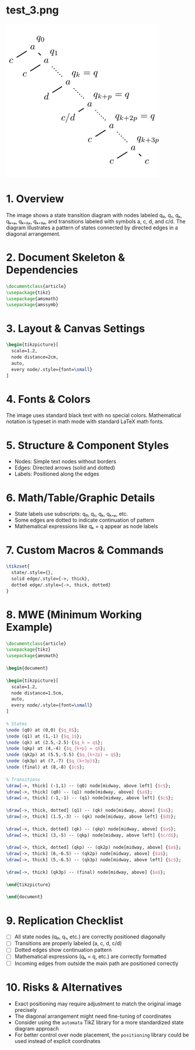 # test_3.png

![test_3.png](../../../eval_dataset/images/test_3.png)

# 1. Overview
The image shows a state transition diagram with nodes labeled q₀, q₁, qₖ, qₖ₊ₚ, qₖ₊₂ₚ, qₖ₊₃ₚ, and transitions labeled with symbols a, c, d, and c/d. The diagram illustrates a pattern of states connected by directed edges in a diagonal arrangement.

# 2. Document Skeleton & Dependencies
```latex
\documentclass{article}
\usepackage{tikz}
\usepackage{amsmath}
\usepackage{amssymb}
```

# 3. Layout & Canvas Settings
```latex
\begin{tikzpicture}[
  scale=1.2,
  node distance=2cm,
  auto,
  every node/.style={font=\small}
]
```

# 4. Fonts & Colors
The image uses standard black text with no special colors. Mathematical notation is typeset in math mode with standard LaTeX math fonts.

# 5. Structure & Component Styles
- Nodes: Simple text nodes without borders
- Edges: Directed arrows (solid and dotted)
- Labels: Positioned along the edges

# 6. Math/Table/Graphic Details
- State labels use subscripts: q₀, q₁, qₖ, qₖ₊ₚ, etc.
- Some edges are dotted to indicate continuation of pattern
- Mathematical expressions like qₖ = q appear as node labels

# 7. Custom Macros & Commands
```latex
\tikzset{
  state/.style={},
  solid edge/.style={->, thick},
  dotted edge/.style={->, thick, dotted}
}
```

# 8. MWE (Minimum Working Example)
```latex
\documentclass{article}
\usepackage{tikz}
\usepackage{amsmath}

\begin{document}

\begin{tikzpicture}[
  scale=1.2,
  node distance=1.5cm,
  auto,
  every node/.style={font=\small}
]

% States
\node (q0) at (0,0) {$q_0$};
\node (q1) at (1,-1) {$q_1$};
\node (qk) at (2.5,-2.5) {$q_k = q$};
\node (qkp) at (4,-4) {$q_{k+p} = q$};
\node (qk2p) at (5.5,-5.5) {$q_{k+2p} = q$};
\node (qk3p) at (7,-7) {$q_{k+3p}$};
\node (final) at (8,-8) {$c$};

% Transitions
\draw[->, thick] (-1,1) -- (q0) node[midway, above left] {$c$};
\draw[->, thick] (q0) -- (q1) node[midway, above] {$a$};
\draw[->, thick] (-1,-1) -- (q1) node[midway, above left] {$c$};

\draw[->, thick, dotted] (q1) -- (qk) node[midway, above] {$a$};
\draw[->, thick] (1.5,-3) -- (qk) node[midway, above left] {$d$};

\draw[->, thick, dotted] (qk) -- (qkp) node[midway, above] {$a$};
\draw[->, thick] (3,-5) -- (qkp) node[midway, above left] {$c/d$};

\draw[->, thick, dotted] (qkp) -- (qk2p) node[midway, above] {$a$};
\draw[->, thick] (6,-6.5) -- (qk2p) node[midway, above] {$a$};
\draw[->, thick] (5,-6.5) -- (qk3p) node[midway, above left] {$c$};

\draw[->, thick] (qk3p) -- (final) node[midway, above] {$a$};

\end{tikzpicture}

\end{document}
```

# 9. Replication Checklist
- [ ] All state nodes (q₀, q₁, etc.) are correctly positioned diagonally
- [ ] Transitions are properly labeled (a, c, d, c/d)
- [ ] Dotted edges show continuation pattern
- [ ] Mathematical expressions (qₖ = q, etc.) are correctly formatted
- [ ] Incoming edges from outside the main path are positioned correctly

# 10. Risks & Alternatives
- Exact positioning may require adjustment to match the original image precisely
- The diagonal arrangement might need fine-tuning of coordinates
- Consider using the `automata` TikZ library for a more standardized state diagram approach
- For better control over node placement, the `positioning` library could be used instead of explicit coordinates
